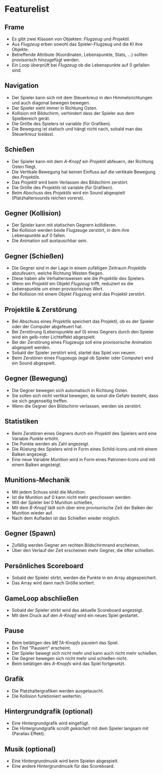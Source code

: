 # Featurelist

## Frame
- Es gibt zwei Klassen von Objekten: *Flugzeug* und *Projektil*.
- Aus *Flugzeug* erben sowohl das Spieler-Flugzeug und die KI ihre Objekte.
- Betreffende Attribute (Koordinaten, Lebenspunkte, Stats, ...) sollten provisorisch hinzugefügt werden.
- Ein Loop überprüft bei *Flugzeug* ob die Lebenspunkte auf 0 gefallen sind.

## Navigation
- Der Spieler kann sich mit dem Steuerkreuz in den Himmelsrichtungen und auch diagonal bewegen bewegen.
- Der Spieler sieht immer in Richtung Osten.
- Kollision mit Bildschirm, verhindert dass der Spieler aus dem Spielbereich gerät. 
- Die Größe des Spielers ist variable (für Grafiken).
- Die Bewegung ist statisch und hängt nicht nach, sobald man das Steuerkreuz loslässt.

## Schießen 
- Der Spieler kann mit dem *A-Knopf* ein *Projektil* abfeuern, der Richtung Osten fliegt.
- Die Vertikale Bewegung hat keinen Einfluss auf die vertikale Bewegung des *Projektils*.
- Das *Projektil* wird beim Verlassen des Bildschirm zerstört.
- Die Größe des *Projektils* ist variable (für Grafiken).
- Beim Abschuss des *Projektils* wird ein Sound abgespielt (Platzhaltersounds reichen vorerst).

## Gegner (Kollision)
- Der Spieler kann mit statischen Gegnern kollidieren.
- Bei Kollision werden beide Flugzeuge zerstört, in dem ihre Lebenspunkte auf 0 fallen.
- Die Animation soll austauschbar sein.

## Gegner (Schießen)
- Die Gegner sind in der Lage in einem zufälligen Zeitraum *Projektile* abzufeuern, welche Richtung Westen fliegen.
- Diese haben alle Verhaltensweisen wie die *Projektile* des Spielers.
- Wenn ein *Projektil* ein Objekt *Flugzeug* trifft, reduziert es die Lebenspunkte um einen provisorischen Wert.
- Bei Kollision mit einem Objekt *Flugzeug* wird das Projektil zerstört.

## Projektile & Zerstörung
- Bei Abschuss eines *Projektils* speichert das Projektil, ob es der Spieler oder der Computer abgefeuert hat.
- Bei Zerstörung (Lebenspunkte auf 0) eines Gegners durch den Spieler wird ein gelb-roter Lichteffekt abgespielt.
- Bei der Zerstörung eines Flugzeugs soll eine provisorische Animation abgespielt werden.
- Sobald der Spieler zerstört wird, startet das Spiel von neuem.
- Beim Zerstören eines Flugzeugs (egal ob Spieler oder Computer) wird ein Sound abgespielt.

## Gegner (Bewegung)
- Die Gegner bewegen sich automatisch in Richtung Osten.
- Sie sollen sich nicht vertikal bewegen, da sonst die Gefahr besteht, dass sie sich gegenseitig treffen.
- Wenn die Gegner den Bildschirm verlassen, werden sie zerstört.

## Statistiken
- Beim Zerstören eines Gegners durch ein *Projektil* des Spielers wird eine Variable *Punkte* erhöht.
- Die Punkte werden als Zahl angezeigt.
- Die *Rüstung* des Spielers wird in Form eines Schild-Icons und mit einem Balken angezeigt.
- Eine neue Variable *Munition* wird in Form eines Patronen-Icons und mit einem Balken angezeigt.

## Munitions-Mechanik
- Mit jedem Schuss sinkt die Munition.
- Ist die Munition auf 0 kann nicht mehr geschossen werden.
- Will der Spieler bei 0 Munition schießen, 
- Mit dem *B-Knopf* lädt sich über eine provisorische Zeit der Balken der Munition wieder auf.
- Nach dem Aufladen ist das Schießen wieder möglich.

## Gegner (Spawn)
- Zufällig werden Gegner am rechten Bildschirmrand erscheinen.
- Über den Verlauf der Zeit erscheinen mehr Gegner, die öfter schießen.

## Persönliches Scoreboard
- Sobald der Spieler stirbt, werden die Punkte in ein Array abgespeichert.
- Das Array wird dann nach Größe sortiert.

## GameLoop abschließen
- Sobald der Spieler stirbt wird das aktuelle Scoreboard angezeigt.
- Mit dem Druck auf den *A-Knopf* wird ein neues Spiel gestartet.

## Pause
- Beim betätigen des *META-Knopfs* pausiert das Spiel.
- Ein Titel "Pausiert" erscheint.
- Der Spieler bewegt sich nicht mehr und kann auch nicht mehr schießen.
- Die Gegner bewegen sich nicht mehr und schießen nicht.
- Beim betätigen des *A-Knopfs* wird das Spiel fortgesetzt.

## Grafik
- Die Platzhaltergrafiken werden ausgetauscht.
- Die Kollision funktioniert weiterhin.

## Hintergrundgrafik (optional)
- Eine Hintergrundgrafik wird eingefügt.
- Die Hintergrundgrafik scrollt *gekachelt* mit dem Spieler langsam mit (Parallax Effekt).

## Musik (optional)
- Eine Hintergrundmusik wird beim Spielen abgespielt.
- Eine andere Hintergrundmusik für das Scoreboard.
